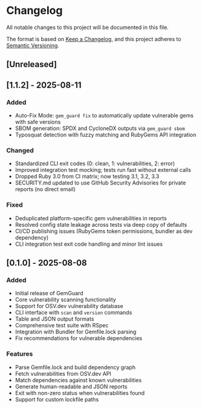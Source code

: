 # Changelog

All notable changes to this project will be documented in this file.

The format is based on [Keep a Changelog](https://keepachangelog.com/en/1.0.0/),
and this project adheres to [Semantic Versioning](https://semver.org/spec/v2.0.0.html).

## [Unreleased]

## [1.1.2] - 2025-08-11

### Added
- Auto-Fix Mode: `gem_guard fix` to automatically update vulnerable gems with safe versions
- SBOM generation: SPDX and CycloneDX outputs via `gem_guard sbom`
- Typosquat detection with fuzzy matching and RubyGems API integration

### Changed
- Standardized CLI exit codes (0: clean, 1: vulnerabilities, 2: error)
- Improved integration test mocking; tests run fast without external calls
- Dropped Ruby 3.0 from CI matrix; now testing 3.1, 3.2, 3.3
- SECURITY.md updated to use GitHub Security Advisories for private reports (no direct email)

### Fixed
- Deduplicated platform-specific gem vulnerabilities in reports
- Resolved config state leakage across tests via deep copy of defaults
- CI/CD publishing issues (RubyGems token permissions, bundler as dev dependency)
- CLI integration test exit code handling and minor lint issues

## [0.1.0] - 2025-08-08

### Added
- Initial release of GemGuard
- Core vulnerability scanning functionality
- Support for OSV.dev vulnerability database
- CLI interface with `scan` and `version` commands
- Table and JSON output formats
- Comprehensive test suite with RSpec
- Integration with Bundler for Gemfile.lock parsing
- Fix recommendations for vulnerable dependencies

### Features
- Parse Gemfile.lock and build dependency graph
- Fetch vulnerabilities from OSV.dev API
- Match dependencies against known vulnerabilities
- Generate human-readable and JSON reports
- Exit with non-zero status when vulnerabilities found
- Support for custom lockfile paths
